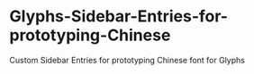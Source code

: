 # Glyphs-Sidebar-Entries-for-prototyping-Chinese
Custom Sidebar Entries for prototyping Chinese font for Glyphs
